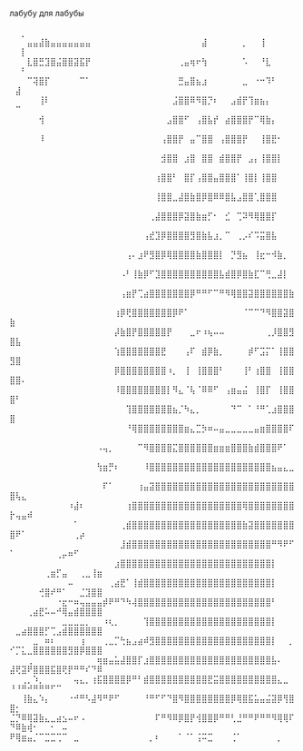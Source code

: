 лабубу для лабубы
⠀⠀⠀⠀⠀⠀⠀⠀⠀⠀⠀⠀⠀⠀⠀⠀⠀⠀⠀⠀⠀⠀⠀⠀⠀⠀⠀⠀⠀⠀⠀⠀⠀⠀⠀⠀⠀⠀⠀⠀⠀⠀⠀⠀⠀⠀⠀⠀⠀⠀⠀⡀⠀⠀⠀⠀⠀⠀⠀⠀⠀⠀⠀⠀⠀
⠀⠀⠀⣤⣤⣼⣷⣤⣤⣤⣤⣤⣤⣤⠀⠀⠀⠀⠀⠀⠀⠀⠀⠀⠀⠀⠀⠀⠀⠀⠀⠀⠀⣼⠀⠀⠀⠀⠀⠀⡀⠀⠀⢸⠀⠀⠀⠀⠀⠀⠀⡇⠀⠀⠀⠀⠀⠀⠀⠀⠀⠀⠀⠀⠀
⠀⠀⠀⣇⣿⣛⣹⣿⣬⣿⣿⣽⣯⡟⠀⠀⠀⠀⠀⠀⠀⠀⠀⠀⠀⠀⠀⠀⠀⢀⣤⢶⠖⢳⠀⠀⠀⠀⠀⠀⠡⠀⠀⠘⣇⠀⠀⠀⠀⠀⠀⠃⠀⠀⠀⠀⠀⠀⠀⠀⠀⠀⠀⠀⠀
⠀⠀⠀⠉⢽⣿⡏⠀⠀⠀⠀⠀⠉⠁⠀⠀⠀⠀⠀⠀⠀⠀⠀⠀⠀⠀⠀⠀⠀⣛⣤⣿⣦⣰⠀⠀⠀⠀⠀⠀⣀⠀⠐⠒⠹⠃⠀⠀⠀⠀⣼⠀⠀⠀⠀⠀⠀⠀⠀⠀⠀⠀⠀⠀⠀
⠀⠀⠀⠀⠀⢸⠇⠀⠀⠀⠀⠀⠀⠀⠀⠀⠀⠀⠀⠀⠀⠀⠀⠀⠀⠀⠀⠀⣨⣿⣿⠿⠻⣿⡙⠆⠀⠀⣠⣾⡟⢹⣶⣦⡄⠀⠀⠀⠀⠀⠉⠀⠀⠀⠀⠀⠀⠀⠀⠀⠀⠀⠀⠀⠀
⠀⠀⠀⠀⠀⢺⠀⠀⠀⠀⠀⠀⠀⠀⠀⠀⠀⠀⠀⠀⠀⠀⠀⠀⠀⠀⠀⣠⣿⣿⠋⠀⢠⣿⣧⡞⠀⣴⣿⣿⣿⡟⠉⢿⣷⡄⠀⠀⠀⠀⠀⠀⠀⠀⠀⠀⠀⠀⠀⠀⠀⠀⠀⠀⠀
⠀⠀⠀⠀⠀⠸⠀⠀⠀⠀⠀⠀⠀⠀⠀⠀⠀⠀⠀⠀⠀⠀⠀⠀⠀⠀⢠⣿⣿⡟⠀⣤⠉⣿⣿⠀⢠⣿⣿⣿⡟⠀⠀⢸⣿⣟⠂⠀⠀⠀⠀⠀⠀⠀⠀⠀⠀⠀⠀⠀⠀⠀⠀⠀⠀
⠀⠀⠀⠀⠀⠀⠀⠀⠀⠀⠀⠀⠀⠀⠀⠀⠀⠀⠀⠀⠀⠀⠀⠀⠀⠀⣺⣿⣿⠀⣰⣿⠀⣿⣿⠀⣾⣿⣿⡟⠀⣠⡄⢸⣿⣿⡇⠀⠀⠀⠀⠀⠀⠀⠀⠀⠀⠀⠀⠀⠀⠀⠀⠀⠀
⠀⠀⠀⠀⠀⠀⠀⠀⠀⠀⠀⠀⠀⠀⠀⠀⠀⠀⠀⠀⠀⠀⠀⠀⠀⢰⣿⣿⠃⠀⣿⡏⢠⣿⣿⣤⣿⣿⣿⠁⢸⣿⡇⢸⣿⣿⠀⠀⠀⠀⠀⠀⠀⠀⠀⠀⠀⠀⠀⠀⠀⠀⠀⠀⠀
⠀⠀⠀⠀⠀⠀⠀⠀⠀⠀⠀⠀⠀⠀⠀⠀⠀⠀⠀⠀⠀⠀⠀⠀⠀⢸⣿⣿⣀⣼⣿⣷⣿⡿⣿⠿⠿⣿⣧⣠⣿⣿⢁⣿⣿⣿⠀⠀⠀⠀⠀⠀⠀⠀⠀⠀⠀⠀⠀⠀⠀⠀⠀⠀⠀
⠀⠀⠀⠀⠀⠀⠀⠀⠀⠀⠀⠀⠀⠀⠀⠀⠀⠀⠀⠀⠀⠀⠀⠀⢀⣼⣿⣿⣿⡿⣽⣿⣷⣶⡋⠂⠀⣊⠀⢉⠽⠻⢿⣿⣿⡏⠀⠀⠀⠀⠀⠀⠀⠀⠀⠀⠀⠀⠀⠀⠀⠀⠀⠀⠀
⠀⠀⠀⠀⠀⠀⠀⠀⠀⠀⠀⠀⠀⠀⠀⠀⠀⠀⠀⠀⠀⠀⠀⢠⣞⣹⡿⣿⣿⣿⣿⣻⣿⣷⣧⣰⡀⠉⠀⢀⡠⠎⠩⣭⣿⣧⠀⠀⠀⠀⠀⠀⠀⠀⠀⠀⠀⠀⠀⠀⠀⠀⠀⠀⠀
⠀⠀⠀⠀⠀⠀⠀⠀⠀⠀⠀⠀⠀⠀⠀⠀⠀⠀⠀⠀⢠⠄⣰⠟⣻⣿⡿⢿⣿⣿⣿⣿⣷⣿⣿⣿⡇⠀⡙⣻⣦⠀⢸⣖⠒⠺⣷⡀⠀⠀⠀⠀⠀⠀⠀⠀⠀⠀⠀⠀⠀⠀⠀⠀⠀
⠀⠀⠀⠀⠀⠀⠀⠀⠀⠀⠀⠀⠀⠀⠀⠀⠀⠀⠀⠠⠃⢸⣷⡿⠋⣹⣿⣿⣿⣿⣿⣿⣿⣿⣿⣿⣧⣾⣿⡿⣿⣷⣏⠉⢛⣀⣼⡇⠀⠀⠀⠀⠀⠀⠀⠀⠀⠀⠀⠀⠀⠀⠀⠀⠀
⠀⠀⠀⠀⠀⠀⠀⠀⠀⠀⠀⠀⠀⠀⠀⠀⠀⠀⠀⢠⣶⡟⢉⣴⣿⣿⣿⣿⣿⣿⣿⡿⠛⠛⠋⠉⠛⠻⢿⣿⣿⣽⣿⣿⣿⣿⣿⣿⣷⠀⠀⠀⠀⠀⠀⠀⠀⠀⠀⠀⠀⠀⠀⠀⠀
⠀⠀⠀⠀⠀⠀⠀⠀⠀⠀⠀⠀⠀⠀⠀⠀⠀⠀⢰⡿⢟⣿⣿⣿⣿⣿⣿⣿⡿⠟⠁⠀⠀⠀⠀⠀⠀⠀⠀⠀⠈⠉⠉⠙⠻⣿⣿⣽⣿⣷⠀⠀⠀⠀⠀⠀⠀⠀⠀⠀⠀⠀⠀⠀⠀
⠀⠀⠀⠀⠀⠀⠀⠀⠀⠀⠀⠀⠀⠀⠀⠀⠀⠀⡼⣷⣿⡟⣿⣿⣿⣿⣿⡟⠀⠀⠀⣀⠖⠰⢦⠤⠤⠀⠀⠀⠀⠀⠀⠀⢀⡸⣿⣿⣻⣿⣧⠀⠀⠀⠀⠀⠀⠀⠀⠀⠀⠀⠀⠀⠀
⠀⠀⠀⠀⠀⠀⠀⠀⠀⠀⠀⠀⠀⠀⠀⠀⠀⠀⢱⣿⣿⣿⣿⣿⣿⣿⣟⠀⠀⠀⢠⠏⠀⣾⡿⣷⡀⠀⠀⠀⠀⡾⠋⣩⡍⠁⢸⣿⣿⣻⣿⠀⠀⠀⠀⠀⠀⠀⠀⠀⠀⠀⠀⠀⠀
⠀⠀⠀⠀⠀⠀⠀⠀⠀⠀⠀⠀⠀⠀⠀⠀⠀⠀⡿⣿⣿⣿⣿⣿⣿⣿⣿⠰⡀⠀⢸⠀⢸⣿⣿⣿⠃⠀⠀⠀⢸⠃⢰⣿⣿⠀⢸⣿⣿⣿⣿⠄⠀⠀⠀⠀⠀⠀⠀⠀⠀⠀⠀⠀⠀
⠀⠀⠀⠀⠀⠀⠀⠀⠀⠀⠀⠀⠀⠀⠀⠀⠀⠀⠸⣿⣿⣿⣿⣿⣿⣿⣿⡇⠻⣄⠈⢧⠈⠿⠿⠋⠀⢠⣶⣤⣬⠀⢸⣿⡏⠀⢸⣿⣿⣿⠃⠀⠀⠀⠀⠀⠀⠀⠀⠀⠀⠀⠀⠀⠀
⠀⠀⠀⠀⠀⠀⠀⠀⠀⠀⠀⠀⠀⠀⠀⠀⠀⠀⠀⠀⢹⣿⣿⣿⣿⣿⣿⣿⣦⡈⠳⣄⡀⠀⠀⠀⠀⠀⠙⠉⠀⠁⠘⠛⢁⣰⣿⣿⣿⣿⠀⠀⠀⠀⠀⠀⠀⠀⠀⠀⠀⠀⠀⠀⠀
⠀⠀⠀⠀⠀⠀⠀⠀⠀⠀⠀⠀⠀⠀⠀⠀⠀⠀⠀⠀⠘⢿⣿⣿⣿⣿⣿⣿⣿⣿⣶⣄⣉⡳⠶⠤⣤⣀⣀⣀⣀⣀⣤⣶⣿⣿⣿⣿⠏⠀⠀⠀⠀⠀⠀⠀⠀⠀⠀⠀⠀⠀⠀⠀⠀
⠀⠀⠀⠀⠀⠀⠀⠀⠀⠀⠀⠀⠀⠀⠀⠠⢤⡀⠀⠀⠀⠀⠉⠻⣿⣿⣿⣿⣍⣿⣿⣿⣿⣿⣿⣶⣶⣶⣿⣿⣿⣷⣾⣿⣿⣿⠟⠁⠀⠀⠀⠀⠀⠀⠀⠀⠀⠀⠀⠀⠀⠀⠀⠀⠀
⠀⠀⠀⠀⠀⠀⠀⠀⠀⠀⠀⠀⠀⠀⠀⢳⣶⡛⠆⠀⠀⠀⠀⠸⣿⣿⣿⣿⣿⣿⣿⣿⣿⣿⣿⣿⣿⣿⣿⣿⣿⣿⣿⣿⣿⣦⣤⣄⣀⠀⠀⠀⠀⠀⠀⠀⠀⠀⠀⠀⠀⠀⠀⠀⠀
⠀⠀⠀⠀⠀⠀⠀⠀⠀⠀⠀⠀⠀⠀⠀⠀⠏⠁⠀⠀⠀⠀⢰⣤⣽⣿⣿⣿⣿⣿⣿⣿⣿⣿⣿⣿⣿⣿⣿⣿⣿⣿⣿⣿⣿⣿⣿⣿⣿⣿⢧⣄⠀⠀⠀⠀⠀⠀⠀⠀⠀⠀⠀⠀⠀
⠀⠀⠀⠀⠀⠀⠀⠀⠀⠀⠰⣼⠆⠀⠀⠀⠀⠀⠀⠀⢰⣿⣿⣿⣿⣿⣿⣿⣿⣿⣿⣿⣿⣿⣿⣿⣿⣿⣿⣿⢿⣿⣿⣿⣿⣿⣿⣿⣿⡗⢤⣤⠾⠀⠀⠀⠀⠀⠀⠀⠀⠀⠀⠀⠀
⠀⠀⠀⠀⠀⠀⠀⠀⠀⠀⠀⠁⠀⠀⠀⠀⠀⠀⠀⢀⣾⣿⣿⣿⣿⣿⣿⣿⣿⣿⣿⣿⣿⣿⣿⣿⣿⣿⣿⣿⣷⣽⣿⣿⣿⣿⣿⣿⣿⣿⠟⠁⠀⠀⠀⠀⠀⠀⠀⠀⢀⡴⠀⠀⠀
⠀⠀⠀⠀⠀⠀⠀⠀⠀⠀⠀⠀⠀⠀⠀⠀⠀⠀⠀⣸⣾⣿⣿⣿⣿⣿⣿⣿⣿⣿⣿⣿⣿⣿⣿⣿⣿⣿⣿⣿⣿⣿⣿⣿⣿⠛⠻⠟⠋⠁⠀⠀⠀⠀⠀⠀⠀⢀⡤⠶⠋⠀⠀⠀⠀
⠀⠀⠀⠀⠀⠀⠀⠀⠀⠀⠀⠀⠀⠀⠀⠀⠀⠀⣰⣿⣿⣿⣿⣿⣿⣿⣿⣿⣿⣿⣿⣿⣿⣿⣿⣿⣿⣿⣿⣿⣿⣿⣿⣿⣿⡇⠀⠀⠀⠀⠀⠀⠀⠀⠀⢀⣶⡋⣤⠀⠀⢀⣀⢸⣶
⠀⠀⠀⠀⠀⠀⠀⠀⠀⠀⠤⠀⠀⠀⠀⠀⠀⢀⣴⣟⠁⢸⣾⣿⣿⣿⣿⣿⣿⣿⣿⣿⣿⣿⣿⣿⣿⣿⣿⣿⣿⣿⣿⣿⣿⡇⠀⠀⠀⠀⠀⠀⠀⠀⢚⣿⠞⠛⠁⠀⠀⣈⣹⣿⣿
⠀⠀⠀⠀⠀⠀⠀⠀⠐⣖⠒⠶⢤⣤⣤⣤⡾⠟⠛⠙⠳⢼⣿⣿⣿⣿⣿⣿⣿⣿⣿⣿⣿⣿⣿⣿⣿⣿⣿⣿⣿⣿⣿⣿⣿⠃⠀⠀⠀⠀⠀⠀⢀⣴⣟⠥⠤⠚⢿⣤⣾⣿⣿⣿⣿
⠀⠀⠀⠀⠀⠀⠀⠀⠀⣀⣀⣀⣀⡀⠀⠀⠰⢆⡀⠀⠀⠀⠀⢹⣿⣿⣿⣿⣿⣿⣿⣿⣿⣿⣿⣿⣿⣿⣿⣿⣿⣿⣿⣿⣿⡇⠀⠀⠀⠀⣀⣴⣿⣿⣿⡋⢉⣠⣾⣿⣿⣿⣿⣿⣿
⠀⠀⠀⠀⣀⠀⠶⠆⠀⠀⠀⠀⢰⠀⠀⠀⢀⣀⡉⢓⣦⣠⣴⠾⣻⣿⣿⣿⣿⣿⣿⣿⣿⣿⣿⣿⣿⣿⣿⣿⣿⣿⣿⣿⣿⡇⠀⠀⡀⠊⡉⣅⣀⣿⣿⣿⣿⣿⣿⣻⣿⡿⣿⣿⣿
⠀⠀⠀⢀⠀⠀⠀⠀⠀⠀⠀⠀⠀⠀⠀⢶⣶⣤⣥⣼⣿⣿⡏⣰⣿⣿⣿⣿⣿⣿⣿⣿⣿⣿⣿⣿⣿⣿⣿⣿⣿⣿⣿⣿⣿⣧⠄⠀⠀⣼⢟⣽⠟⣿⣿⣿⣯⣿⢟⡟⠛⠛⠎⠙⠿
⠀⠀⢀⡀⠱⡀⠀⠀⠀⠀⠀⢤⣄⡀⢰⣯⣿⣿⣿⣿⡿⠛⠃⣾⣿⣿⣿⣿⣿⣿⣿⣿⣿⣿⣟⣭⣿⣿⣿⣿⣿⣿⣿⣿⣿⣿⣄⣀⠀⠘⠘⠛⠚⠛⠛⠛⠋⠉⠀⠀⠀⠀⠀⠀⠀
⠀⠀⢸⣷⣄⠱⡄⠀⠀⠀⠐⠚⠛⠣⣼⠻⠛⠟⠋⠀⠀⠀⠀⠘⠛⠋⠋⠙⣿⠻⣿⣿⣿⣿⣿⣿⣿⣿⡿⢿⣿⣯⣥⣤⣬⣽⡿⢻⣿⣿⡂⠀⠀⠀⠀⠀⠀⠀⠀⠀⠀⠀⠀⠀⠀
⣈⡙⠿⢿⣽⣷⣄⣀⣴⣢⠤⠖⠠⠀⠀⠀⠀⠀⠀⠀⠀⠀⠀⠀⠀⠏⠛⠻⠿⡿⣿⡟⢺⣿⣿⡿⠛⠛⢃⣘⠛⠛⠟⠛⠛⠻⢿⢿⠏⠙⠿⣷⢾⠂⠀⠀⠂⠀⠤⠀⠀⠀⠀⠀⠀
⠟⢿⣶⣤⡈⠉⣉⣉⢉⠉⠀⣀⠀⠀⠀⠀⠀⠀⠀⠀⠀⠀⠀⠀⡀⠆⠀⠀⠀⠁⠈⠁⢨⠭⣉⠀⠀⠀⢈⠁⠀⠀⠀⠀⠀⠀⡀⠀⠀⠀⠀⠀⠀⠀⠀⠀⠀⠀⠀⠀⠀⠀⠀⠀⠀
